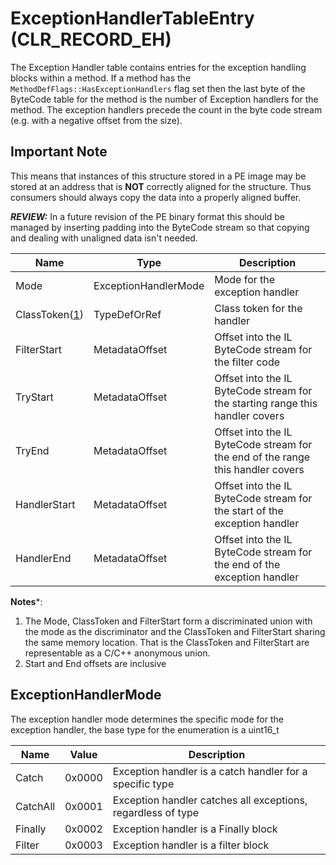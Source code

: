 # ExceptionHandlerTableEntry (CLR_RECORD_EH)

The Exception Handler table contains entries for the exception handling blocks within a method. If a method has the `MethodDefFlags::HasExceptionHandlers` flag
set then the last byte of the ByteCode table for the method is the number of Exception handlers for the method. The exception handlers precede the count in the byte code stream (e.g. with a negative offset from the size).

## Important Note

This means that instances of this structure stored in a PE image may be stored at an address that is **NOT** correctly aligned for the structure. Thus consumers should always copy the data into a properly aligned buffer.

**_REVIEW:_**
In a future revision of the PE binary format this should be managed by inserting padding into the ByteCode stream so that copying and dealing with unaligned data isn't needed.

| Name          | Type                 | Description  |
|---------------|----------------------|------------  |
| Mode          | ExceptionHandlerMode | Mode for the exception handler|
| ClassToken([1](#notes)) | TypeDefOrRef | Class token for the handler|
| FilterStart   | MetadataOffset       | Offset into the IL ByteCode stream for the filter code|
| TryStart      | MetadataOffset       | Offset into the IL ByteCode stream for the starting range this handler covers|
| TryEnd        | MetadataOffset       | Offset into the IL ByteCode stream for the end of the range this handler covers|
| HandlerStart  | MetadataOffset       | Offset into the IL ByteCode stream for the start of the exception handler|
| HandlerEnd    | MetadataOffset       | Offset into the IL ByteCode stream for the end of the exception handler|

**Notes***:

1. The Mode, ClassToken and FilterStart form a discriminated union with the mode as the discriminator and the ClassToken and FilterStart sharing the same memory location. That is the ClassToken and FilterStart are representable as a C/C++ anonymous union.
2. Start and End offsets are inclusive

## ExceptionHandlerMode

The exception handler mode determines the specific mode for the exception handler, the base type for the enumeration is a uint16_t

| Name     | Value  | Description|
|----------|--------|------------|
| Catch    | 0x0000 | Exception handler is a catch handler for a specific type|
| CatchAll | 0x0001 | Exception handler catches all exceptions, regardless of type|
| Finally  | 0x0002 | Exception handler is a Finally block|
| Filter   | 0x0003 | Exception handler is a filter block|
